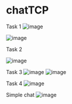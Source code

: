 # chatTCP
Task 1 
![image](https://github.com/BogdanYuskevich/chatTCP/assets/91063697/f47d9257-cf57-4258-ab76-629723413e2b)

![image](https://github.com/BogdanYuskevich/chatTCP/assets/91063697/5cea6626-246d-4002-8df6-f8d2493bdfd2)

Task 2 

![image](https://github.com/BogdanYuskevich/chatTCP/assets/91063697/c2f0c3d9-7b71-4acd-8fa4-de0573d520bc)

Task 3 
![image](https://github.com/BogdanYuskevich/chatTCP/assets/91063697/0f209516-590e-4643-b2d2-a314818e2dbb)
![image](https://github.com/BogdanYuskevich/chatTCP/assets/91063697/b56528f7-bcfc-4e9e-a62d-4ee14921785e)

Task 4
![image](https://github.com/BogdanYuskevich/chatTCP/assets/91063697/2a1ee740-e61a-4dba-b184-ebbf592bc95b)


Simple chat
![image](https://github.com/BogdanYuskevich/chatTCP/assets/91063697/7a6c7edc-f932-4741-bed8-9c89c3523d73)
